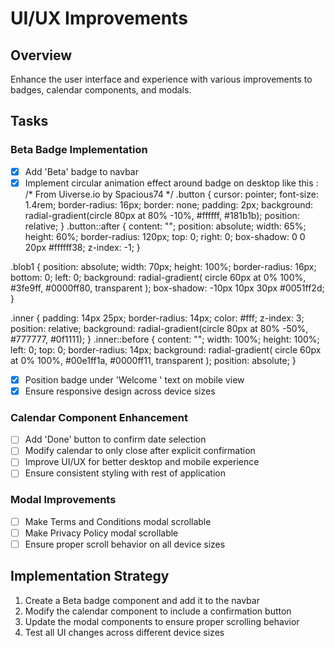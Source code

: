 # UI/UX Improvements

## Overview
Enhance the user interface and experience with various improvements to badges, calendar components, and modals.

## Tasks

### Beta Badge Implementation
- [x] Add 'Beta' badge to navbar
- [x] Implement circular animation effect around badge on desktop like this : /* From Uiverse.io by Spacious74 */ 
.button {
  cursor: pointer;
  font-size: 1.4rem;
  border-radius: 16px;
  border: none;
  padding: 2px;
  background: radial-gradient(circle 80px at 80% -10%, #ffffff, #181b1b);
  position: relative;
}
.button::after {
  content: "";
  position: absolute;
  width: 65%;
  height: 60%;
  border-radius: 120px;
  top: 0;
  right: 0;
  box-shadow: 0 0 20px #ffffff38;
  z-index: -1;
}

.blob1 {
  position: absolute;
  width: 70px;
  height: 100%;
  border-radius: 16px;
  bottom: 0;
  left: 0;
  background: radial-gradient(
    circle 60px at 0% 100%,
    #3fe9ff,
    #0000ff80,
    transparent
  );
  box-shadow: -10px 10px 30px #0051ff2d;
}

.inner {
  padding: 14px 25px;
  border-radius: 14px;
  color: #fff;
  z-index: 3;
  position: relative;
  background: radial-gradient(circle 80px at 80% -50%, #777777, #0f1111);
}
.inner::before {
  content: "";
  width: 100%;
  height: 100%;
  left: 0;
  top: 0;
  border-radius: 14px;
  background: radial-gradient(
    circle 60px at 0% 100%,
    #00e1ff1a,
    #0000ff11,
    transparent
  );
  position: absolute;
}

- [x] Position badge under 'Welcome <Role>' text on mobile view
- [x] Ensure responsive design across device sizes

### Calendar Component Enhancement
- [ ] Add 'Done' button to confirm date selection
- [ ] Modify calendar to only close after explicit confirmation
- [ ] Improve UI/UX for better desktop and mobile experience
- [ ] Ensure consistent styling with rest of application

### Modal Improvements
- [ ] Make Terms and Conditions modal scrollable
- [ ] Make Privacy Policy modal scrollable
- [ ] Ensure proper scroll behavior on all device sizes

## Implementation Strategy

1. Create a Beta badge component and add it to the navbar
2. Modify the calendar component to include a confirmation button
3. Update the modal components to ensure proper scrolling behavior
4. Test all UI changes across different device sizes